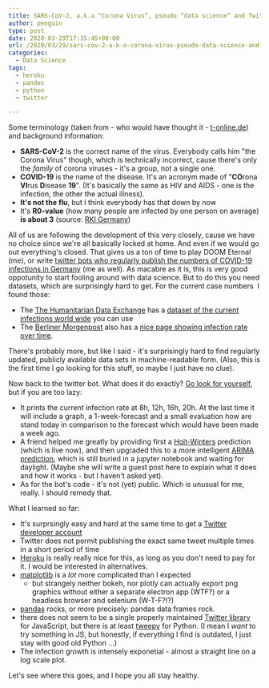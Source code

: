 ```yaml
---
title: SARS-CoV-2, a.k.a “Corona Virus”, pseudo “data science” and Twitter
author: penguin
type: post
date: 2020-03-29T17:35:45+00:00
url: /2020/03/29/sars-cov-2-a-k-a-corona-virus-pseudo-data-science-and-twitter/
categories:
  - Data Science
tags:
  - heroku
  - pandas
  - python
  - twitter

---
```

Some terminology (taken from - who would have thought it - [t-online.de][1]) and background information:

  * **SARS-CoV-2** is the correct name of the virus. Everybody calls him "the Corona Virus" though, which is technically incorrect, cause there's only the _family_ of corona viruses - it's a group, not a single one.
  * **COVID-19** is the name of the disease. It's an acronym made of "**CO**rona **VI**rus **D**isease **19**". (It's basically the same as HIV and AIDS - one is the infection, the other the actual illness).
  * **It's not the flu**, but I think everybody has that down by now
  * It's **R0-value** (how many people are infected by one person on average) **is about 3** (source: [RKI Germany][2])

All of us are following the development of this very closely, cause we have no choice since we're all basically locked at home. And even if we would go out everything's closed. That gives us a ton of time to play DOOM Eternal (me), or write [twitter bots who regularly publish the numbers of COVID-19 infections in Germany][3] (me as well). As macabre as it is, this is very good oppotunity to start fooling around with data science. But to do this you need datasets, which are surprisingly hard to get. For the current case numbers  I found those:

  * The [The Humanitarian Data Exchange][4] has a [dataset of the current infections world wide][5] you can use
  * The [Berliner Morgenpost][6] also has a [nice page showing infection rate over time][7].

There's probably more, but like I said - it's surprisingly hard to find regularly updated, publicly available data sets in machine-readable form. (Also, this is the first time I go looking for this stuff, so maybe I just have no clue).

Now back to the twitter bot. What does it do exactly? [Go look for yourself][3], but if you are too lazy:

  * It prints the current infection rate at 8h, 12h, 16h, 20h. At the last time it will include a graph, a 1-week-forecast and a small evaluation how are stand today in comparison to the forecast which would have been made a week ago.
  * A friend helped me greatly by providing first a [Holt-Winters][8] prediction (which is live now), and then upgraded this to a more intelligent [ARIMA prediction][9], which is still buried in a jupyter notebook and waiting for daylight. (Maybe she will write a guest post here to explain what it does and how it works - but I haven't asked yet).
  * As for the bot's code - it's not (yet) public. Which is unusual for me, really. I should remedy that.

What I learned so far:

  * It's surprsingly easy and hard at the same time to get a [Twitter developer account][10]
  * Twitter does not permit publishing the exact same tweet multiple times in a short period of time
  * [Heroku][11] is really really nice for this, as long as you don't need to pay for it. I would be interested in alternatives.
  * [matplotlib][12] is a _lot_ more complicated than I expected 
      * but strangely neither bokeh, nor plotly can actually export png graphics without either a separate electron app (WTF?) or a headless browser and selenium (W-T-F?!?)
  * [pandas][13] rocks, or more precisely: pandas data frames rock.
  * there does not seem to be a single properly maintained [Twitter library][14] for JavaScript, but there is at least [tweepy][15] for Python. (I mean I _want_ to try something in JS, but honestly, if everything I find is outdated, I just stay with good old Python ...)
  * The infection growth is intensely exponetial - almost a straight line on a log scale plot.

Let's see where this goes, and I hope you all stay healthy.

 [1]: https://www.t-online.de/gesundheit/krankheiten-symptome/id_87524194/coronavirus-glossar-zu-wichtigen-begriffen-rund-um-corona.html
 [2]: https://www.rki.de/DE/Content/InfAZ/N/Neuartiges_Coronavirus/Steckbrief.html
 [3]: https://twitter.com/covidcounter_de/
 [4]: https://data.humdata.org/
 [5]: https://data.humdata.org/dataset/5dff64bc-a671-48da-aa87-2ca40d7abf02
 [6]: https://morgenpost.de
 [7]: https://interaktiv.morgenpost.de/corona-virus-karte-infektionen-deutschland-weltweit/
 [8]: https://en.wikipedia.org/wiki/Exponential_smoothing
 [9]: https://en.wikipedia.org/wiki/Autoregressive_integrated_moving_average
 [10]: https://developer.twitter.com/en
 [11]: https://heroku.com
 [12]: https://matplotlib.org
 [13]: http://pandas.pydata.org/
 [14]: https://developer.twitter.com/en/docs/developer-utilities/twitter-libraries
 [15]: https://www.tweepy.org/